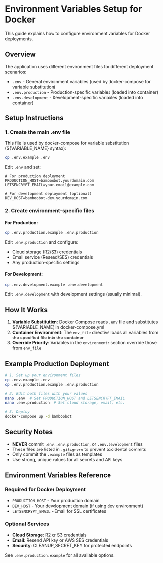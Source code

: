 # Environment Variables Setup for Docker

This guide explains how to configure environment variables for Docker deployments.

## Overview

The application uses different environment files for different deployment scenarios:
- `.env` - General environment variables (used by docker-compose for variable substitution)
- `.env.production` - Production-specific variables (loaded into container)
- `.env.development` - Development-specific variables (loaded into container)

## Setup Instructions

### 1. Create the main .env file

This file is used by docker-compose for variable substitution (${VARIABLE_NAME} syntax):

```bash
cp .env.example .env
```

Edit `.env` and set:
```env
# For production deployment
PRODUCTION_HOST=bamboobot.yourdomain.com
LETSENCRYPT_EMAIL=your-email@example.com

# For development deployment (optional)
DEV_HOST=bamboobot-dev.yourdomain.com
```

### 2. Create environment-specific files

#### For Production:
```bash
cp .env.production.example .env.production
```

Edit `.env.production` and configure:
- Cloud storage (R2/S3) credentials
- Email service (Resend/SES) credentials
- Any production-specific settings

#### For Development:
```bash
cp .env.development.example .env.development
```

Edit `.env.development` with development settings (usually minimal).

## How It Works

1. **Variable Substitution**: Docker Compose reads `.env` file and substitutes ${VARIABLE_NAME} in docker-compose.yml
2. **Container Environment**: The `env_file` directive loads all variables from the specified file into the container
3. **Override Priority**: Variables in the `environment:` section override those from `env_file`

## Example Production Deployment

```bash
# 1. Set up your environment files
cp .env.example .env
cp .env.production.example .env.production

# 2. Edit both files with your values
nano .env  # Set PRODUCTION_HOST and LETSENCRYPT_EMAIL
nano .env.production  # Set cloud storage, email, etc.

# 3. Deploy
docker-compose up -d bamboobot
```

## Security Notes

- **NEVER** commit `.env`, `.env.production`, or `.env.development` files
- These files are listed in `.gitignore` to prevent accidental commits
- Only commit the `.example` files as templates
- Use strong, unique values for all secrets and API keys

## Environment Variables Reference

### Required for Docker Deployment
- `PRODUCTION_HOST` - Your production domain
- `DEV_HOST` - Your development domain (if using dev environment)
- `LETSENCRYPT_EMAIL` - Email for SSL certificates

### Optional Services
- **Cloud Storage**: R2 or S3 credentials
- **Email**: Resend API key or AWS SES credentials
- **Security**: CLEANUP_SECRET_KEY for protected endpoints

See `.env.production.example` for all available options.